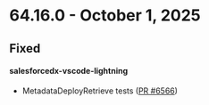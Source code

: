 # 64.16.0 - October 1, 2025

## Fixed

#### salesforcedx-vscode-lightning

- MetadataDeployRetrieve tests ([PR #6566](https://github.com/forcedotcom/salesforcedx-vscode/pull/6566))

